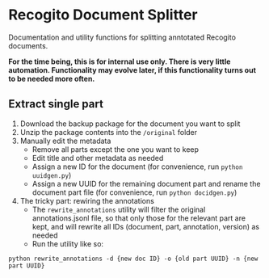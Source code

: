 # Recogito Document Splitter

Documentation and utility functions for splitting anntotated Recogito documents.

__For the time being, this is for internal use only. There is very little automation.
Functionality may evolve later, if this functionality turns out to be needed more often.__

## Extract single part

1. Download the backup package for the document you want to split
2. Unzip the package contents into the `/original` folder
3. Manually edit the metadata
   - Remove all parts except the one you want to keep
   - Edit title and other metadata as needed
   - Assign a new ID for the document (for convenience, run `python uuidgen.py`)
   - Assign a new UUID for the remaining document part and rename the document part file
     (for convenience, run `python docidgen.py`)
4. The tricky part: rewiring the annotations
   - The `rewrite_annotations` utility will filter the original annotations.jsonl file, 
     so that only those for the relevant part are kept, and will rewrite all IDs (document,
     part, annotation, version) as needed
   - Run the utility like so: 
   
```
python rewrite_annotations -d {new doc ID} -o {old part UUID} -n {new part UUID}
```
